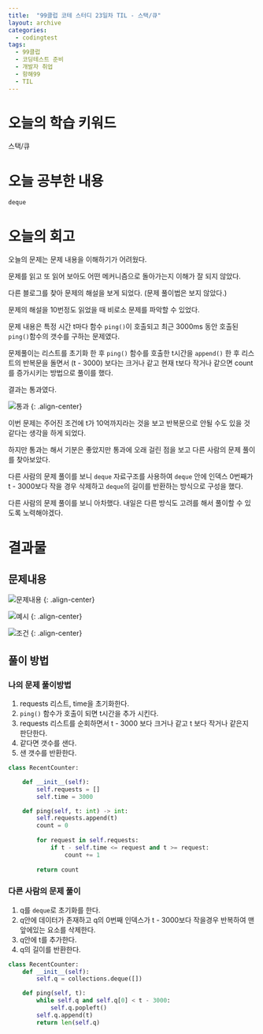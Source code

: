 ```yaml
---
title:  "99클럽 코테 스터디 23일차 TIL - 스택/큐"
layout: archive
categories:
  - codingtest
tags:
  - 99클럽
  - 코딩테스트 준비
  - 개발자 취업
  - 항해99
  - TIL
---
```


# 오늘의 학습 키워드 
스택/큐

# 오늘 공부한 내용
`deque`

# 오늘의 회고
오늘의 문제는 문제 내용을 이해하기가 어려웠다.

문제를 읽고 또 읽어 보아도 어떤 메커니즘으로 돌아가는지 이해가 잘 되지 않았다.

다른 블로그를 찾아 문제의 해설을 보게 되었다. (문제 풀이법은 보지 않았다.)

문제의 해설을 10번정도 읽었을 때 비로소 문제를 파악할 수 있었다.

문제 내용은 특정 시간 t마다 함수 `ping()`이 호출되고 최근 3000ms 동안 호출된 `ping()`함수의 갯수를 구하는 문제였다.

문제풀이는 리스트를 초기화 한 후 `ping()` 함수를 호출한 t시간을 `append()` 한 후 리스트의 반복문을 돌면서 (t - 3000) 보다는 크거나 같고 현재 t보다 작거나 같으면 count를 증가시키는 방법으로 풀이를 했다.

결과는 통과였다.

![통과](https://github.com/kimhyunso/kimhyunso.github.io/assets/87798982/12e0710b-91a3-433c-832e-ea290e00c3da)
{: .align-center}

이번 문제는 주어진 조건에 t가 10억까지라는 것을 보고 반복문으로 안될 수도 있을 것 같다는 생각을 하게 되었다.

하지만 통과는 해서 기분은 좋았지만 통과에 오래 걸린 점을 보고 다른 사람의 문제 풀이를 찾아보았다.

다른 사람의 문제 풀이를 보니 `deque` 자료구조를 사용하여 `deque` 안에 인덱스 0번째가 t - 3000보다 작을 경우 삭제하고 `deque`의 길이를 반환하는 방식으로 구성을 했다.

다른 사람의 문제 풀이를 보니 아차했다. 내일은 다른 방식도 고려를 해서 풀이할 수 있도록 노력해야겠다.

# 결과물
## 문제내용

![문제내용](https://github.com/kimhyunso/kimhyunso.github.io/assets/87798982/6b6d2717-e196-4275-ac73-c18761a810ad)
{: .align-center}

![예시](https://github.com/kimhyunso/kimhyunso.github.io/assets/87798982/12350666-a6ce-4572-be4e-2d457c0a22ff)
{: .align-center}


![조건](https://github.com/kimhyunso/kimhyunso.github.io/assets/87798982/d576c5e8-7e7e-41c5-96c5-c922e8d9be4d)
{: .align-center}

## 풀이 방법
### 나의 문제 풀이방법
1. requests 리스트, time을 초기화한다.
2. `ping()` 함수가 호출이 되면 t시간을 추가 시킨다.
3. requests 리스트를 순회하면서 t - 3000 보다 크거나 같고 t 보다 작거나 같은지 판단한다.
4. 같다면 갯수를 샌다.
5. 샌 갯수를 반환한다.


```python
class RecentCounter:

    def __init__(self):
        self.requests = []
        self.time = 3000

    def ping(self, t: int) -> int:
        self.requests.append(t)
        count = 0
        
        for request in self.requests:
            if t - self.time <= request and t >= request:
                count += 1
                
        return count
```


### 다른 사람의 문제 풀이
1. q를 `deque`로 초기화를 한다.
2. q안에 데이터가 존재하고 q의 0번째 인덱스가 t - 3000보다 작을경우 반복하여 맨 앞에있는 요소를 삭제한다.
3. q안에 t를 추가한다.
4. q의 길이를 반환한다.

```python
class RecentCounter:
    def __init__(self):
        self.q = collections.deque([])

    def ping(self, t):
        while self.q and self.q[0] < t - 3000:
            self.q.popleft()
        self.q.append(t)
        return len(self.q)
```
